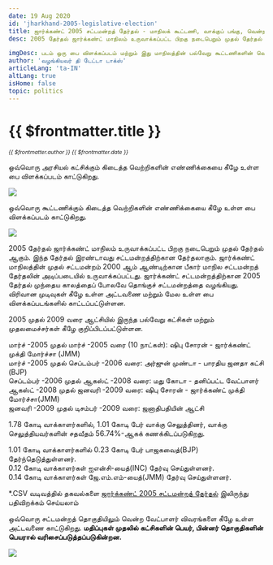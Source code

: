 ```yaml
---
date: 19 Aug 2020
id: 'jharkhand-2005-legislative-election'
title: ஜார்க்கண்ட் 2005 சட்டமன்றத் தேர்தல் - மாநிலக் கூட்டணி, வாக்குப் பங்கு, வென்ற இடங்கள் மற்றும் முக்கிய நிகழ்வுகள்.
desc: 2005 தேர்தல் ஜார்க்கண்ட் மாநிலம் உருவாக்கப்பட்ட பிறகு நடைபெறும் முதல் தேர்தல் ஆகும். இந்த தேர்தல் இரண்டாவது சட்டமன்றத்திற்கான தேர்தலாகும். ஜார்க்கண்ட் மாநிலத்தின் முதல் சட்டமன்றம் 2000 ஆம் ஆண்டிற்கான பீகார் மாநில சட்டமன்றத் தேர்தலின் அடிப்படையில் உருவாக்கப்பட்டது. ஜார்க்கண்ட் சட்டமன்றத்திற்கான 2005 தேர்தல் முந்தைய காலத்தைப் போலவே

imgDesc: படம் ஒரு பை விளக்கப்படம் மற்றும் இது மாநிலத்தின் பல்வேறு கூட்டணிகளின் வெற்றிகளின் எண்ணிக்கையைக் காட்டுகிறது.
author: 'வழங்கியவர் தி டேட்டா டாக்ஸ்'
articleLang: 'ta-IN'
altLang: true
isHome: false
topic: politics
---
```


# {{ $frontmatter.title }}
<i style="font-size: 0.75em;"> {{ $frontmatter.author }} {{ $frontmatter.date }} </i>

ஒவ்வொரு அரசியல் கட்சிக்கும் கிடைத்த வெற்றிகளின் எண்ணிக்கையை கீழே உள்ள பை விளக்கப்படம் காட்டுகிறது.  

![](/img/politics/jharkhand-2005-legislative-election/jh-2005-election-1.png)

ஒவ்வொரு கூட்டணிக்கும் கிடைத்த வெற்றிகளின் எண்ணிக்கையை கீழே உள்ள பை விளக்கப்படம் காட்டுகிறது.  

![](/img/politics/jharkhand-2005-legislative-election/jh-2005-election-2.png)

2005 தேர்தல் ஜார்க்கண்ட் மாநிலம் உருவாக்கப்பட்ட பிறகு நடைபெறும் முதல் தேர்தல் ஆகும். இந்த தேர்தல் இரண்டாவது சட்டமன்றத்திற்கான தேர்தலாகும். ஜார்க்கண்ட் மாநிலத்தின் முதல் சட்டமன்றம் 2000 ஆம் ஆண்டிற்கான பீகார் மாநில சட்டமன்றத் தேர்தலின் அடிப்படையில் உருவாக்கப்பட்டது. ஜார்க்கண்ட் சட்டமன்றத்திற்கான 2005 தேர்தல் முந்தைய காலத்தைப் போலவே தொங்குச் சட்டமன்றத்தை வழங்கியது. விரிவான முடிவுகள் கீழே உள்ள அட்டவணை மற்றும் மேல உள்ள பை  விளக்கப்படங்களில் காட்டப்பட்டுள்ளன.

2005 முதல் 2009 வரை ஆட்சியில் இருந்த பல்வேறு கட்சிகள் மற்றும் முதலமைச்சர்கள் கீழே குறிப்பிடப்பட்டுள்ளன.  

மார்ச் -2005 முதல் மார்ச் -2005 வரை (10 நாட்கள்): ஷிபு சோரன் - ஜார்க்கண்ட் முக்தி மோர்ச்சா (JMM)  
மார்ச் -2005 முதல் செப்டம்பர் -2006 வரை: அர்ஜுன் முண்டா - பாரதிய ஜனதா கட்சி (BJP)  
செப்டம்பர் -2006 முதல் ஆகஸ்ட் -2008 வரை: மது கோடா - தனிப்பட்ட வேட்பாளர்  
ஆகஸ்ட் -2008 முதல் ஜனவரி -2009 வரை: ஷிபு சோரன் - ஜார்க்கண்ட் முக்தி மோர்ச்சா(JMM)  
ஜனவரி -2009 முதல் டிசம்பர் -2009 வரை: ஜனாதிபதியின் ஆட்சி  

1.78 கோடி வாக்காளர்களில், 1.01 கோடி பேர் வாக்கு செலுத்தினர், வாக்கு செலுத்தியவர்களின் சதவீதம் 56.74%-ஆகக் கணக்கிடப்படுகிறது.   

1.01 கோடி வாக்காளர்களில் 0.23 கோடி பேர் பாஜகவைத்(BJP) தேர்ந்தெடுத்துள்ளனர்.   
0.12 கோடி வாக்காளர்கள் ஐஎன்சி-யைத்(INC) தேர்வு செய்துள்ளனர்.   
0.14 கோடி வாக்காளர்கள் ஜே.எம்.எம்-யைத்(JMM) தேர்வு செய்துள்ளனர்.  

\*.CSV வடிவத்தில் தகவல்களை [ஜார்க்கண்ட் 2005 சட்டமன்றத் தேர்தல்](http://thedatatalks.in/datas/politics/jharkhand-2005-legislative-election.csv) இலிருந்து பதிவிறக்கம் செய்யலாம்

ஒவ்வொரு சட்டமன்றத் தொகுதியிலும் வென்ற வேட்பாளர் விவரங்களை கீழே உள்ள அட்டவணை காட்டுகிறது.
**மதிப்புகள் முதலில் கட்சிகளின் பெயர், பின்னர் தொகுதிகளின் பெயரால் வரிசைப்படுத்தப்படுகின்றன.**

![](/img/politics/jharkhand-2005-legislative-election/jh-2005-election-3.png)


<style>

</style>